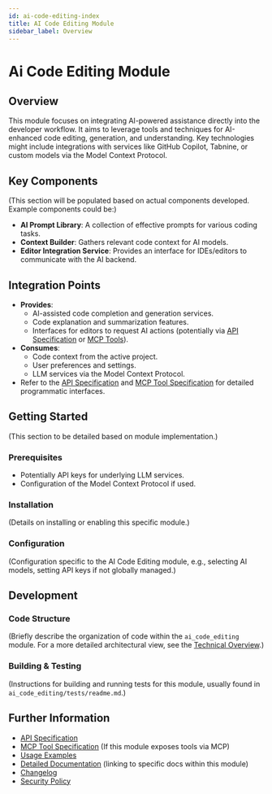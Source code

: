 ```yaml
---
id: ai-code-editing-index
title: AI Code Editing Module
sidebar_label: Overview
---
```


# Ai Code Editing Module

## Overview

This module focuses on integrating AI-powered assistance directly into the developer workflow. It aims to leverage tools and techniques for AI-enhanced code editing, generation, and understanding.
Key technologies might include integrations with services like GitHub Copilot, Tabnine, or custom models via the Model Context Protocol.

## Key Components

(This section will be populated based on actual components developed. Example components could be:)
- **AI Prompt Library**: A collection of effective prompts for various coding tasks.
- **Context Builder**: Gathers relevant code context for AI models.
- **Editor Integration Service**: Provides an interface for IDEs/editors to communicate with the AI backend.

## Integration Points

- **Provides**:
    - AI-assisted code completion and generation services.
    - Code explanation and summarization features.
    - Interfaces for editors to request AI actions (potentially via [API Specification](./api_specification.md) or [MCP Tools](./mcp_tool_specification.md)).
- **Consumes**:
    - Code context from the active project.
    - User preferences and settings.
    - LLM services via the Model Context Protocol.
- Refer to the [API Specification](./api_specification.md) and [MCP Tool Specification](./mcp_tool_specification.md) for detailed programmatic interfaces.

## Getting Started

(This section to be detailed based on module implementation.)

### Prerequisites

- Potentially API keys for underlying LLM services.
- Configuration of the Model Context Protocol if used.

### Installation

(Details on installing or enabling this specific module.)

### Configuration

(Configuration specific to the AI Code Editing module, e.g., selecting AI models, setting API keys if not globally managed.)

## Development

### Code Structure

(Briefly describe the organization of code within the `ai_code_editing` module. For a more detailed architectural view, see the [Technical Overview](./docs/technical_overview.md).)

### Building & Testing

(Instructions for building and running tests for this module, usually found in `ai_code_editing/tests/readme.md`.)

## Further Information

- [API Specification](./api_specification.md)
- [MCP Tool Specification](./mcp_tool_specification.md) (If this module exposes tools via MCP)
- [Usage Examples](./usage_examples.md)
- [Detailed Documentation](./docs/index.md) (linking to specific docs within this module)
- [Changelog](./changelog.md)
- [Security Policy](./security.md) 